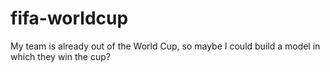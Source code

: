 # fifa-worldcup
My team is already out of the World Cup, so maybe I could build a model in which they win the cup? 
